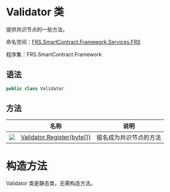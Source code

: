 # Validator 类

提供共识节点的一些方法。

命名空间：[FRS.SmartContract.Framework.Services.FRS](../FRS.md)

程序集：FRS.SmartContract.Framework

## 语法

```c#
public class Validator
```

## 方法

|                                          | 名称                                       | 说明          |
| ---------------------------------------- | ---------------------------------------- | ----------- |
| ![](https://i-msdn.sec.s-msft.com/dynimg/IC91302.jpeg) | [Validator.Register(byte[])](Validator/Register.md) | 报名成为共识节点的方法 |


# 构造方法

Validator 类是静态类，无需构造方法。